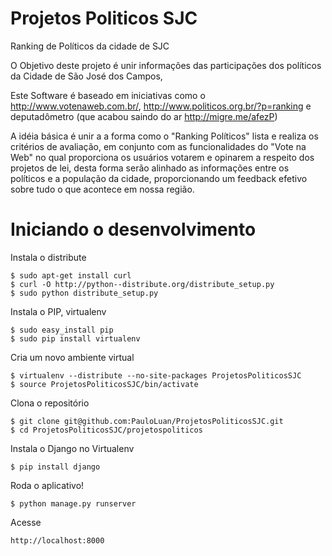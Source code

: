 Projetos Politicos SJC
================

Ranking de Políticos da cidade de SJC

O Objetivo deste projeto é unir informações das participações dos políticos da Cidade de São José dos Campos, 

Este Software é baseado em iniciativas como o http://www.votenaweb.com.br/, http://www.politicos.org.br/?p=ranking e deputadômetro (que acabou saindo do ar http://migre.me/afezP) 

A idéia básica é unir a a forma como o "Ranking Políticos" lista e realiza os critérios de avaliação, em conjunto com as funcionalidades do "Vote na Web" no qual proporciona os usuários votarem e opinarem a respeito dos projetos de lei, desta forma serão alinhado as informações entre os políticos e a população da cidade, proporcionando um feedback efetivo sobre tudo o que acontece em nossa região.


Iniciando o desenvolvimento
================

  Instala o distribute
  
    $ sudo apt-get install curl
    $ curl -O http://python-­‐distribute.org/distribute_setup.py 
    $ sudo python distribute_setup.py
  
  Instala o PIP, virtualenv
  
    $ sudo easy_install pip
    $ sudo pip install virtualenv
    
  Cria um novo ambiente virtual
  
    $ virtualenv --distribute --no-site-packages ProjetosPoliticosSJC
    $ source ProjetosPoliticosSJC/bin/activate
  
  Clona o repositório
    
    $ git clone git@github.com:PauloLuan/ProjetosPoliticosSJC.git
    $ cd ProjetosPoliticosSJC/projetospoliticos
    
  Instala o Django no Virtualenv
    
    $ pip install django
  
  Roda o aplicativo!
    
    $ python manage.py runserver
  
  Acesse 
    
    http://localhost:8000
